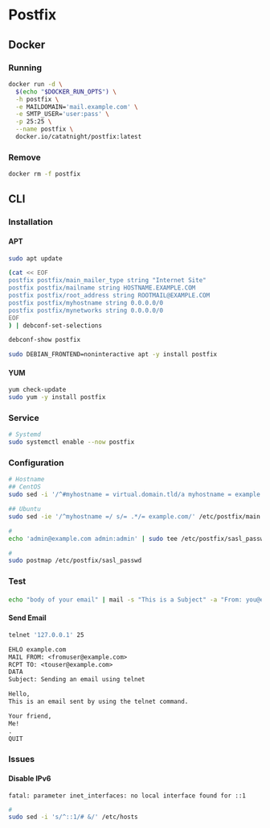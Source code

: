 # Postfix

<!--
https://github.com/kwilczynski/packer-templates/blob/master/scripts/vagrant/packages.sh
https://github.com/Intracto/SecretSanta/blob/master/shell_provisioner/module/mailhog.sh
https://www.linode.com/docs/email/postfix/postfix-smtp-debian7/
-->

## Docker

### Running

```sh
docker run -d \
  $(echo "$DOCKER_RUN_OPTS") \
  -h postfix \
  -e MAILDOMAIN='mail.example.com' \
  -e SMTP_USER='user:pass' \
  -p 25:25 \
  --name postfix \
  docker.io/catatnight/postfix:latest
```

### Remove

```sh
docker rm -f postfix
```

## CLI

### Installation

#### APT

```sh
sudo apt update

(cat << EOF
postfix postfix/main_mailer_type string "Internet Site"
postfix postfix/mailname string HOSTNAME.EXAMPLE.COM
postfix postfix/root_address string ROOTMAIL@EXAMPLE.COM
postfix postfix/myhostname string 0.0.0.0/0
postfix postfix/mynetworks string 0.0.0.0/0
EOF
) | debconf-set-selections

debconf-show postfix

sudo DEBIAN_FRONTEND=noninteractive apt -y install postfix
```

#### YUM

```sh
yum check-update
sudo yum -y install postfix
```

### Service

```sh
# Systemd
sudo systemctl enable --now postfix
```

### Configuration

```sh
# Hostname
## CentOS
sudo sed -i '/^#myhostname = virtual.domain.tld/a myhostname = example.com' /etc/postfix/main.cf

## Ubuntu
sudo sed -ie '/^myhostname =/ s/= .*/= example.com/' /etc/postfix/main.cf

#
echo 'admin@example.com admin:admin' | sudo tee /etc/postfix/sasl_passwd

#
sudo postmap /etc/postfix/sasl_passwd
```

### Test

####

```sh
echo "body of your email" | mail -s "This is a Subject" -a "From: you@example.com" recipient@elsewhere.com
```

#### Send Email

```sh
telnet '127.0.0.1' 25
```

```txt
EHLO example.com
MAIL FROM: <fromuser@example.com>
RCPT TO: <touser@example.com>
DATA
Subject: Sending an email using telnet

Hello,
This is an email sent by using the telnet command.

Your friend,
Me!
.
QUIT
```

### Issues

#### Disable IPv6

```log
fatal: parameter inet_interfaces: no local interface found for ::1
```

```sh
#
sudo sed -i 's/^::1/# &/' /etc/hosts
```
